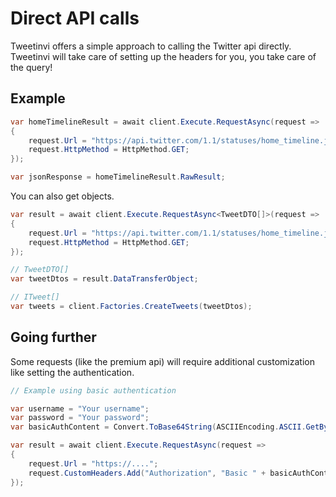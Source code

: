 # Direct API calls

Tweetinvi offers a simple approach to calling the Twitter api directly.\
Tweetinvi will take care of setting up the headers for you, you take care of the query!

## Example

``` c#
var homeTimelineResult = await client.Execute.RequestAsync(request =>
{
    request.Url = "https://api.twitter.com/1.1/statuses/home_timeline.json";
    request.HttpMethod = HttpMethod.GET;
});

var jsonResponse = homeTimelineResult.RawResult;
```

You can also get objects.

``` c#
var result = await client.Execute.RequestAsync<TweetDTO[]>(request =>
{
    request.Url = "https://api.twitter.com/1.1/statuses/home_timeline.json";
    request.HttpMethod = HttpMethod.GET;
});

// TweetDTO[]
var tweetDtos = result.DataTransferObject;

// ITweet[]
var tweets = client.Factories.CreateTweets(tweetDtos);
```

## Going further

Some requests (like the premium api) will require additional customization like setting the authentication.

``` c#
// Example using basic authentication

var username = "Your username";
var password = "Your password";
var basicAuthContent = Convert.ToBase64String(ASCIIEncoding.ASCII.GetBytes(username + ":" + password));

var result = await client.Execute.RequestAsync(request =>
{
    request.Url = "https://....";
    request.CustomHeaders.Add("Authorization", "Basic " + basicAuthContent);
});
```
